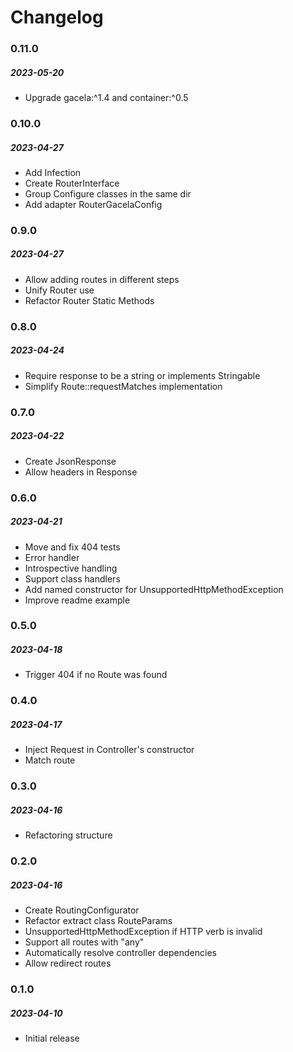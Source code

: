 # Changelog

### 0.11.0

##### 2023-05-20

- Upgrade gacela:^1.4 and container:^0.5

### 0.10.0

##### 2023-04-27

- Add Infection
- Create RouterInterface
- Group Configure classes in the same dir
- Add adapter RouterGacelaConfig

### 0.9.0

##### 2023-04-27

- Allow adding routes in different steps
- Unify Router use
- Refactor Router Static Methods

### 0.8.0

##### 2023-04-24

- Require response to be a string or implements Stringable
- Simplify Route::requestMatches implementation

### 0.7.0

##### 2023-04-22

- Create JsonResponse
- Allow headers in Response

### 0.6.0

##### 2023-04-21

- Move and fix 404 tests
- Error handler
- Introspective handling
- Support class handlers
- Add named constructor for UnsupportedHttpMethodException
- Improve readme example

### 0.5.0

##### 2023-04-18

- Trigger 404 if no Route was found

### 0.4.0

##### 2023-04-17

- Inject Request in Controller's constructor
- Match route

### 0.3.0

##### 2023-04-16

- Refactoring structure

### 0.2.0

##### 2023-04-16

- Create RoutingConfigurator
- Refactor extract class RouteParams
- UnsupportedHttpMethodException if HTTP verb is invalid
- Support all routes with "any"
- Automatically resolve controller dependencies
- Allow redirect routes

### 0.1.0

##### 2023-04-10

- Initial release
